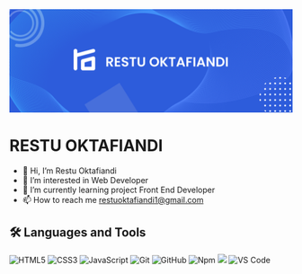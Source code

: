 <img src="BANNER.png">
<h1>RESTU OKTAFIANDI</h1>

- 👋 Hi, I’m Restu Oktafiandi
- 👀 I’m interested in Web Developer
- 🌱 I’m currently learning project Front End Developer
- 📫 How to reach me <a href="restuoktafiandi1@gmail.com">restuoktafiandi1@gmail.com</a>

<h2>🛠 Languages and Tools</h2>

![HTML5](https://img.shields.io/badge/-HTML5-%23E44D27?style=flat-square&logo=html5&logoColor=ffffff)
![CSS3](https://img.shields.io/badge/-CSS3-%231572B6?style=flat-square&logo=css3)
![JavaScript](https://img.shields.io/badge/-JavaScript-%23F7DF1C?style=flat-square&logo=javascript&logoColor=000000&labelColor=%23F7DF1C&color=%23FFCE5A)
![Git](https://img.shields.io/badge/-Git-%23F05032?style=flat-square&logo=git&logoColor=%23ffffff)
![GitHub](https://img.shields.io/badge/-GitHub-181717?style=flat-square&logo=github)
![Npm](https://img.shields.io/badge/-npm-CB3837?style=flat-square&logo=npm)
<img src="https://img.shields.io/badge/Tailwind_CSS-38B2AC?style=for-the-badge&logo=tailwind-css&logoColor=white" style="height: 20px">
![VS Code](http://img.shields.io/badge/-VS%20Code-007ACC?style=flat-square&logo=visual-studio-code&logoColor=ffffff)

